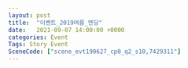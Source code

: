 ```yaml
---
layout: post
title:  "이벤트_2019여름_엔딩"
date:   2021-09-07 14:00:00 +0000
categories: Event
Tags: Story Event
SceneCode: ["scene_evt190627_cp0_q2_s10,7429311"]
---
```

